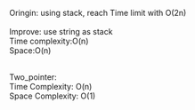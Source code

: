 Oringin: using stack, reach Time limit with O(2n)
</br>
</br>
Improve: use string as stack 
</br>
Time complexity:O(n)
</br>
Space:O(n)
</br>
</br>

Two_pointer: 
</br>
Time Complexity: O(n)
</br>
Space Complexity: O(1)

